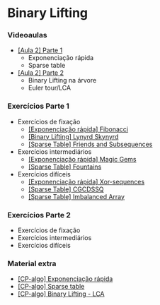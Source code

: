 Binary Lifting
====================================

### Videoaulas

- [[Aula 2] Parte 1]()
    - Exponenciação rápida
    - Sparse table
- [[Aula 2] Parte 2]()
    - Binary Lifting na árvore
    - Euler tour/LCA

### Exercícios Parte 1

- Exercícios de fixação
    - [[Exponenciação rápida] Fibonacci](https://codeforces.com/gym/102644/problem/C)
    - [[Binary Lifting] Lynyrd Skynyrd](https://codeforces.com/problemset/problem/1142/B)
    - [[Sparse Table] Friends and Subsequences](https://codeforces.com/problemset/problem/689/D)
- Exercícios intermediários
    - [[Exponenciação rápida] Magic Gems](https://codeforces.com/contest/1117/problem/D)
    - [[Sparse Table] Fountains](https://codeforces.com/contest/799/problem/C)
- Exercícios difíceis
    - [[Exponenciação rápida] Xor-sequences](https://codeforces.com/contest/691/problem/E)
    - [[Sparse Table] CGCDSSQ](https://codeforces.com/contest/475/problem/D)
    - [[Sparse Table] Imbalanced Array](https://codeforces.com/contest/817/problem/D)


### Exercícios Parte 2

- Exercícios de fixação
- Exercícios intermediários
- Exercícios difíceis
    <!-- - [[Binary Lifting/Árvore] Analysis of Pathes in Functional Graph](https://codeforces.com/contest/702/problem/E)
    - [[Binary Lifting/Árvore] Party Company (Subregional 2020)](https://codeforces.com/gym/102861/problem/E)
    - [[Binary Lifting/Árvore] Minimum spanning tree for each edge](https://codeforces.com/contest/609/problem/E) -->


### Material extra

- [[CP-algo] Exponenciação rápida](https://cp-algorithms.com/algebra/binary-exp.html)
- [[CP-algo] Sparse table](https://cp-algorithms.com/data_structures/sparse-table.html)
- [[CP-algo] Binary Lifting - LCA](https://cp-algorithms.com/graph/lca_binary_lifting.html)
